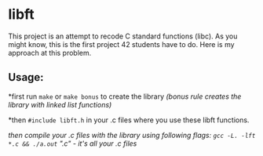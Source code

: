 # libft

This project is an attempt to recode C standard functions (libc). As you might know, this is the first project 42 students have to do. 
Here is my approach at this problem.

## Usage:
*first run `make` or `make bonus` to create the library 
*(bonus rule creates the library with linked list functions)*

*then `#include libft.h` in your .c files where you use these libft functions.

*then compile your .c files with the library using following flags:
`gcc -L. -lft *.c && ./a.out`
*"*.c" - it's all your .c files* 
